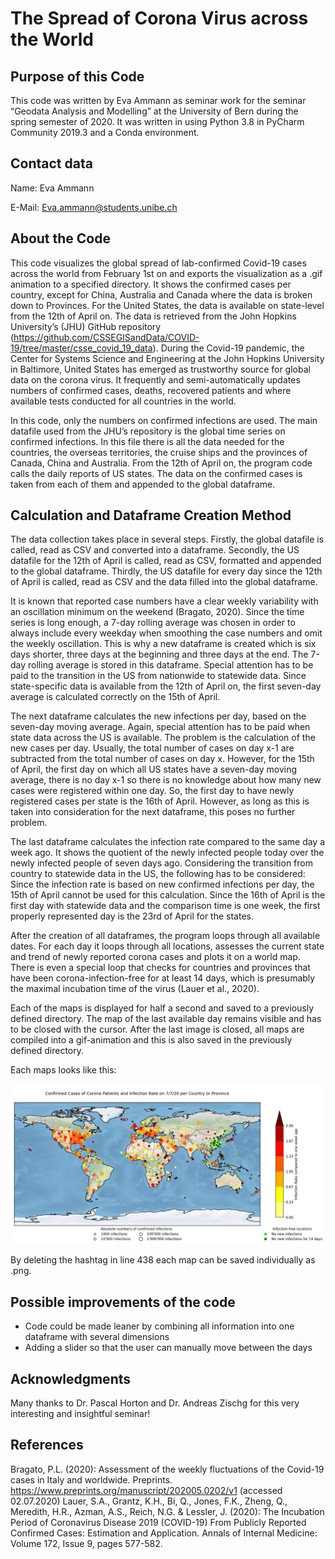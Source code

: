 # The Spread of Corona Virus across the World

## Purpose of this Code
This code was written by Eva Ammann as seminar work for the seminar “Geodata Analysis and Modelling” at the University of Bern during the spring semester of 2020. 
It was written in using Python 3.8 in PyCharm Community 2019.3 and a Conda environment.

## Contact data
Name: Eva Ammann

E-Mail: Eva.ammann@students.unibe.ch

## About the Code
This code visualizes the global spread of lab-confirmed Covid-19 cases across the world from February 1st on and exports the visualization as a .gif animation to a specified directory. It shows the confirmed cases per country, except for China, Australia and Canada where the data is broken down to Provinces. For the United States, the data is available on state-level from the 12th of April on. 
The data is retrieved from the John Hopkins University’s (JHU) GitHub repository (https://github.com/CSSEGISandData/COVID-19/tree/master/csse_covid_19_data). During the Covid-19 pandemic, the Center for Systems Science and Engineering at the John Hopkins University in Baltimore, United States has emerged as trustworthy source for global data on the corona virus. It frequently and semi-automatically updates numbers of confirmed cases, deaths, recovered patients and where available tests conducted for all countries in the world. 

In this code, only the numbers on confirmed infections are used. The main datafile used from the JHU’s repository is the global time series on confirmed infections. In this file there is all the data needed for the countries, the overseas territories, the cruise ships and the provinces of Canada, China and Australia. From the 12th of April on, the program code calls the daily reports of US states. The data on the confirmed cases is taken from each of them and appended to the global dataframe.

## Calculation and Dataframe Creation Method
The data collection takes place in several steps. Firstly, the global datafile is called, read as CSV and converted into a dataframe. Secondly, the US datafile for the 12th of April is called, read as CSV, formatted and appended to the global dataframe. Thirdly, the US datafile for every day since the 12th of April is called, read as CSV and the data filled into the global dataframe.

It is known that reported case numbers have a clear weekly variability with an oscillation minimum on the weekend (Bragato, 2020). Since the time series is long enough, a 7-day rolling average was chosen in order to always include every weekday when smoothing the case numbers and omit the weekly oscillation. This is why a new dataframe is created which is six days shorter, three days at the beginning and three days at the end. The 7-day rolling average is stored in this dataframe. Special attention has to be paid to the transition in the US from nationwide to statewide data. Since state-specific data is available from the 12th of April on, the first seven-day average is calculated correctly on the 15th of April. 

The next dataframe calculates the new infections per day, based on the seven-day moving average. Again, special attention has to be paid when state data across the US is available. The problem is the calculation of the new cases per day. Usually, the total number of cases on day x-1 are subtracted from the total number of cases on day x. However, for the 15th of April, the first day on which all US states have a seven-day moving average, there is no day  x-1 so there is no knowledge about how many new cases were registered within one day. So, the first day to have newly registered cases per state is the 16th of April. However, as long as this is taken into consideration for the next dataframe, this poses no further problem. 

The last dataframe calculates the infection rate compared to the same day a week ago. It shows the quotient of the newly infected people today over the newly infected people of seven days ago. Considering the transition from country to statewide data in the US, the following has to be considered: Since the infection rate is based on new confirmed infections per day, the 15th of April cannot be used for this calculation. Since the 16th of April is the first day with statewide data and the comparison time is one week, the first properly represented day is the 23rd of April for the states.

After the creation of all dataframes, the program loops through all available dates. For each day it loops through all locations, assesses the current state and trend of newly reported corona cases and plots it on a world map. There is even a special loop that checks for countries and provinces that have been corona-infection-free for at least 14 days, which is presumably the maximal incubation time of the virus (Lauer et al., 2020).

Each of the maps is displayed for half a second and saved to a previously defined directory. The map of the last available day remains visible and has to be closed with the cursor. After the last image is closed, all maps are compiled into a gif-animation and this is also saved in the previously defined directory. 

Each maps looks like this:

![Corona Map](https://github.com/unibe-geodata-modelling/2020-covid-19-mapping/blob/master/CoronaMap_157.png)


By deleting the hashtag in line 438 each map can be saved individually as .png.

## Possible improvements of the code
- Code could be made leaner by combining all information into one dataframe with several dimensions
- Adding a slider so that the user can manually move between the days


## Acknowledgments
Many thanks to Dr. Pascal Horton and Dr. Andreas Zischg for this very interesting and insightful seminar!

## References
Bragato, P.L. (2020): Assessment of the weekly fluctuations of the Covid-19 cases in Italy and worldwide. Preprints. https://www.preprints.org/manuscript/202005.0202/v1 (accessed 02.07.2020)
Lauer, S.A., Grantz, K.H., Bi, Q., Jones, F.K., Zheng, Q., Meredith, H.R., Azman, A.S., Reich, N.G. & Lessler, J. (2020): The Incubation Period of Coronavirus Disease 2019 (COVID-19) From Publicly Reported Confirmed Cases: Estimation and Application. Annals of Internal Medicine: Volume 172, Issue 9, pages 577-582.
